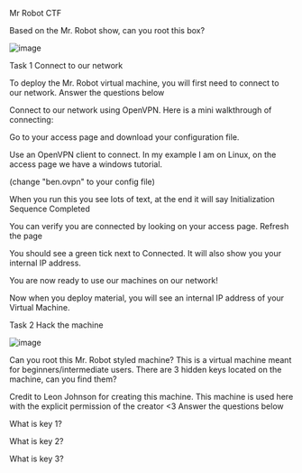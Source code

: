 Mr Robot CTF

Based on the Mr. Robot show, can you root this box?

![image](https://github.com/GTekSD/SUASS/assets/55411358/e368defa-d2ce-4917-b6a2-1054956ea8a3)


 Task 1 Connect to our network

To deploy the Mr. Robot virtual machine, you will first need to connect to our network.
Answer the questions below

Connect to our network using OpenVPN. Here is a mini walkthrough of connecting:

Go to your access page and download your configuration file.

Use an OpenVPN client to connect. In my example I am on Linux, on the access page we have a windows tutorial.

(change "ben.ovpn" to your config file)

When you run this you see lots of text, at the end it will say Initialization Sequence Completed

You can verify you are connected by looking on your access page. Refresh the page

You should see a green tick next to Connected. It will also show you your internal IP address.

You are now ready to use our machines on our network!

Now when you deploy material, you will see an internal IP address of your Virtual Machine.


 Task 2 Hack the machine

![image](https://github.com/GTekSD/SUASS/assets/55411358/4195d313-b5b4-4e32-98c4-2962a74f6c1e)


Can you root this Mr. Robot styled machine? This is a virtual machine meant for beginners/intermediate users. There are 3 hidden keys located on the machine, can you find them?

Credit to Leon Johnson for creating this machine. This machine is used here with the explicit permission of the creator <3 
Answer the questions below

What is key 1?

What is key 2?

What is key 3?
